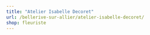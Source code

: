 ```yaml
---
title: "Atelier Isabelle Decoret"
url: /bellerive-sur-allier/atelier-isabelle-decoret/
shop: fleuriste
---
```

